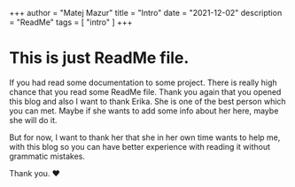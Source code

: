 +++
author = "Matej Mazur"
title = "Intro"
date = "2021-12-02"
description = "ReadMe"
tags = [
    "intro"
]
+++

# This is just ReadMe file.
If you had read some documentation to some project. There is really high chance that you read some ReadMe file. Thank you again that you opened this blog and also I want to thank Erika. She is one of the best person which you can met. Maybe if she wants to add some info about her here, maybe she will do it.

But for now, I want to thank her that she in her own time wants to help me, with this blog so you can have better experience with reading it without grammatic mistakes.

Thank you. ❤
